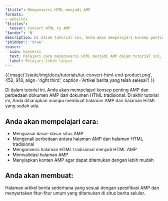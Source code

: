 ```yaml
---
"$title": Mengonversi HTML menjadi AMP
formats:
- websites
"$titles":
  teaser: Convert HTML to AMP
"$order": '0'
description: Di dalam tutorial ini, Anda akan mempelajari konsep penting AMP dan perbedaan dokumen AMP dari dokumen HTML tradisional. Di akhir tutorial ini
"$hidden": 'true'
teaser:
  icon: konversi
  text: Pelajari cara mengonversi HTML menjadi AMP dalam tutorial ini, langkah demi langkah.
  label: Pelajari lebih lanjut
---
```


{{ image('/static/img/docs/tutorials/tut-convert-html-end-product.png', 452, 918, align='right third', caption='Artikel berita yang telah selesai') }}

Di dalam tutorial ini, Anda akan mempelajari konsep penting AMP dan perbedaan dokumen AMP dari dokumen HTML tradisional.  Di akhir tutorial ini, Anda diharapkan mampu membuat halaman AMP dari halaman HTML yang sudah ada.

## Anda akan mempelajari cara:

- Menguasai dasar-dasar situs AMP
- Mengenali perbedaan antara halaman AMP dan halaman HTML tradisional
- Mengonversi halaman HTML tradisional menjadi HTML AMP
- Memvalidasi halaman AMP
- Menyiapkan konten AMP agar dapat ditemukan dengan lebih mudah

## Anda akan membuat:

Halaman artikel berita sederhana yang sesuai dengan spesifikasi AMP dan menyertakan fitur-fitur umum yang ditemukan di situs berita seluler.

